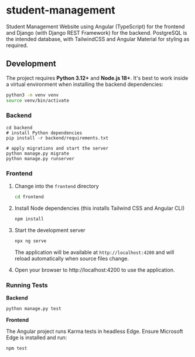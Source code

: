 # student-management

Student Management Website using Angular (TypeScript) for the frontend and Django (with Django REST Framework) for the backend. PostgreSQL is the intended database, with TailwindCSS and Angular Material for styling as required.

## Development

The project requires **Python 3.12+** and **Node.js 18+**. It's best to
work inside a virtual environment when installing the backend
dependencies:

```bash
python3 -m venv venv
source venv/bin/activate
```

### Backend

```
cd backend
# install Python dependencies
pip install -r backend/requirements.txt

# apply migrations and start the server
python manage.py migrate
python manage.py runserver
```

### Frontend

1. Change into the `frontend` directory

   ```bash
   cd frontend
   ```

2. Install Node dependencies (this installs Tailwind CSS and Angular CLI)

   ```bash
   npm install
   ```

3. Start the development server

   ```bash
   npx ng serve
   ```

   The application will be available at `http://localhost:4200` and will reload
   automatically when source files change.

4. Open your browser to http://localhost:4200 to use the application.

### Running Tests

**Backend**

```bash
python manage.py test
```

**Frontend**

The Angular project runs Karma tests in headless Edge. Ensure Microsoft Edge is
installed and run:

```bash
npm test
```
